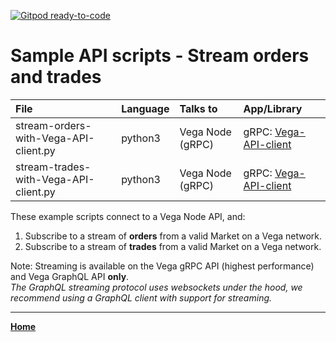 [![Gitpod ready-to-code](https://img.shields.io/badge/Gitpod-ready--to--code-blue?logo=gitpod)](https://gitpod.io/#https://github.com/vegaprotocol/sample-api-scripts)

# Sample API scripts - Stream orders and trades

| File | Language | Talks to                        | App/Library |
| :--- | :------- | :------------------------------ | :---------- |
| stream-orders-with-Vega-API-client.py  | python3  | Vega Node (gRPC) | gRPC: [Vega-API-client](https://pypi.org/project/Vega-API-client/) |
| stream-trades-with-Vega-API-client.py  | python3  | Vega Node (gRPC) | gRPC: [Vega-API-client](https://pypi.org/project/Vega-API-client/) |

These example scripts connect to a Vega Node API, and:

1. Subscribe to a stream of **orders** from a valid Market on a Vega network.
1. Subscribe to a stream of **trades** from a valid Market on a Vega network.

Note: Streaming is available on the Vega gRPC API (highest performance) and Vega GraphQL API **only**.  
*The GraphQL streaming protocol uses websockets under the hood, we recommend using a GraphQL client with support for streaming.*

---

**[Home](../README.md)**